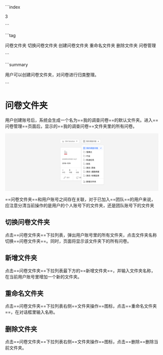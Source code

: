 \```index

3

\```

\```tag

问卷文件夹 切换问卷文件夹 创建问卷文件夹 重命名文件夹 删除文件夹 问卷管理

\```

\```summary

用户可以创建问卷文件夹，对问卷进行归类整理。

\```

# 问卷文件夹

用户创建账号后，系统会生成一个名为==我的调查问卷==的默认文件夹。进入==问卷管理==页面后，显示的==我的调查问卷==文件夹里的所有问卷。

<img src='./assets/03surveyFolder/surveyFolder.png'>

==问卷文件夹==和用户账号之间存在关联，对于已加入==团队==的用户来说，应注意分清当前操作的是用户的个人账号下的文件夹，还是团队账号下的文件夹

## 切换问卷文件夹

点击==问卷文件夹==下拉列表，弹出用户账号里的所有文件夹，点击文件夹名称切换==问卷文件夹==。同时，页面将显示该文件夹下的所有问卷。

## 新增文件夹

点击==问卷文件夹==下拉列表最下方的==新增文件夹==，并输入文件夹名称，在当前用户账号里增加一个新的文件夹。

## 重命名文件夹

点击==问卷文件夹==下拉列表右侧==文件夹操作==图标，点击==重命名文件夹==，在对话框里输入名称。

## 删除文件夹

点击==问卷文件夹==下拉列表右侧==文件夹操作==图标，点击==删除==删除当前文件夹。
